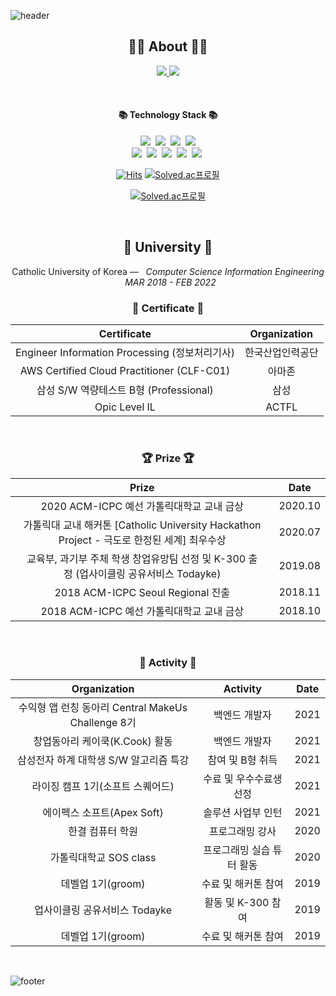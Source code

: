 ![header](https://capsule-render.vercel.app/api?type=slice&color=30A9DE&height=60&section=header)

<div align=center>
 
 <h2 align="center">👨‍💻 About 👨‍💻</h2>
<p align="center">
    <a href="https://vividswan.github.io/">
        <img src="http://img.shields.io/badge/-Tech%20blog-black?style=flat-square&logo=github&link=https://vividswan.github.io"/>
    </a>
    <a href="https://vividswan.github.io/about.html">
        <img src="https://img.shields.io/badge/-about%20me-blue"/>
    </a>
</p>
<br> 

 
<h4 align="center">📚 Technology Stack 📚</h4> 
<p align="center">
  <img src="https://img.shields.io/badge/-JAVA-orange"/>&nbsp
  <img src="https://img.shields.io/badge/-Spring-yellow"/>&nbsp
  <img src="https://img.shields.io/badge/-SpringBoot-navy"/>&nbsp
  <img src="https://img.shields.io/badge/-JPA-blue"/>
 <br>
  <img src="https://img.shields.io/badge/-MySQL-blue"/>&nbsp
  <img src="https://img.shields.io/badge/-Vuejs-yellow"/>&nbsp
   <img src="https://img.shields.io/badge/-Vuex-red"/>&nbsp
  <img src="https://img.shields.io/badge/-AWS-black"/>&nbsp
  <img src="https://img.shields.io/badge/-Swagger-navy"/>&nbsp
 </p>

[![Hits](https://hits.seeyoufarm.com/api/count/incr/badge.svg?url=https%3A%2F%2Fgithub.com%2Fvividswan&count_bg=%2379C83D&title_bg=%23555555&icon=&icon_color=%23E7E7E7&title=hits&edge_flat=false)](https://hits.seeyoufarm.com)
[![Solved.ac프로필](http://mazassumnida.wtf/api/mini/generate_badge?boj=vividswan)](https://solved.ac/vividswan)

[![Solved.ac프로필](http://mazassumnida.wtf/api/v2/generate_badge?boj=vividswan)](https://solved.ac/vividswan)

</div>
<div align="center">
<br>
<h2 align="center">🏫 University 🏫</h2>
<p align="center">
Catholic University of Korea —  &nbsp; <em>Computer Science Information Engineering &nbsp;   MAR  2018 - FEB  2022</em>
</p>   

<h3 align="center"> 📕 Certificate 📕</h3>

|Certificate|Organization|
|:---:|:---:|
|Engineer Information Processing (정보처리기사)|한국산업인력공단|
|AWS Certified Cloud Practitioner (CLF-C01)|아마존|
|삼성 S/W 역량테스트 B형 (Professional)|삼성|
|Opic Level IL|ACTFL|

<br>

<h3 align="center"> 🏆 Prize 🏆</h3>

|Prize|Date|
|:---:|:---:|
|2020 ACM-ICPC 예선 가톨릭대학교 교내 금상|2020.10|
|가톨릭대 교내 해커톤 [Catholic University Hackathon Project - 극도로 한정된 세계] 최우수상|2020.07|
|교육부, 과기부 주체 학생 창업유망팀 선정 및 K-300 출정 (업사이클링 공유서비스 Todayke)|2019.08|
|2018 ACM-ICPC Seoul Regional 진출|2018.11|
|2018 ACM-ICPC 예선 가톨릭대학교 교내 금상|2018.10|


<br>
 
 
<h3 align="center"> 🧩 Activity 🧩</h3>

|Organization|Activity|Date|
|:---:|:---:|:---:|
|수익형 앱 런칭 동아리 Central MakeUs Challenge 8기|백엔드 개발자|2021|
|창업동아리 케이쿡(K.Cook) 활동|백엔드 개발자|2021|
|삼성전자 하계 대학생 S/W 알고리즘 특강|참여 및 B형 취득|2021|
|라이징 캠프 1기(소프트 스퀘어드)|수료 및 우수수료생 선정|2021|
|에이펙스 소프트(Apex Soft)|솔루션 사업부 인턴|2021|
|한결 컴퓨터 학원|프로그래밍 강사|2020|
|가톨릭대학교 SOS class|프로그래밍 실습 튜터 활동|2020|
|데벨업 1기(groom)|수료 및 해커톤 참여|2019|
|업사이클링 공유서비스 Todayke|활동 및 K-300 참여|2019|
|데벨업 1기(groom)|수료 및 해커톤 참여|2019|

 
 <br>
 
</div>

<!--
**vividswan/vividswan** is a ✨ _special_ ✨ repository because its `README.md` (this file) appears on your GitHub profile.

Here are some ideas to get you started:

- 🔭 I’m currently working on …
- 🌱 I’m currently learning …
- 👯 I’m looking to collaborate on …
- 🤔 I’m looking for help with …
- 💬 Ask me about …
- 📫 How to reach me: …
- 😄 Pronouns: …
- ⚡ Fun fact: …
-->

![footer](https://capsule-render.vercel.app/api?type=slice&color=EFDC05&height=40&section=footer)
